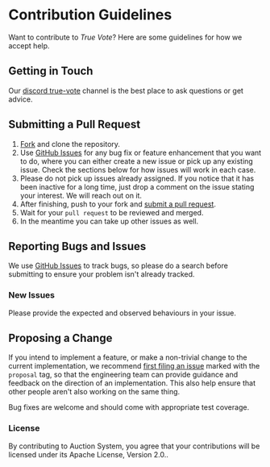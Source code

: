 # Contribution Guidelines

Want to contribute to *True Vote*? Here are some guidelines for how we accept help.

## Getting in Touch

Our [discord true-vote](https://discord.gg/QQB5rq) channel is the best place to ask questions or get advice.

## Submitting a Pull Request

1. [Fork](https://github.com/shb9019/true-vote/fork) and clone the repository.
1. Use [GitHub Issues](https://github.com/shb9019/true-vote/issues) for any bug fix or feature enhancement that you want to do, where you can either create a new issue or pick up any existing issue. Check the sections below for how issues will work in each case.
1. Please do not pick up issues already assigned. If you notice that it has been inactive for a long time, just drop a comment on the issue stating your interest. We will reach out on it.
1. After finishing, push to your fork and [submit a pull request](https://github.com/shb9019/true-vote/compare).
1. Wait for your `pull request` to be reviewed and merged.
1. In the meantime you can take up other issues as well.

## Reporting Bugs and Issues

 We use [GitHub Issues](https://github.com/shb9019/true-vote/issues) to track bugs, so please do a search before submitting to ensure your problem isn't already tracked.

### New Issues

Please provide the expected and observed behaviours in your issue.

## Proposing a Change

If you intend to implement a feature, or make a non-trivial change to the current implementation, we recommend [first filing an issue](https://github.com/shb9019/true-vote/issues/new) marked with the `proposal` tag, so that the engineering team can provide guidance and feedback on the direction of an implementation.  This also help ensure that other people aren't also working on the same thing.

Bug fixes are welcome and should come with appropriate test coverage.

### License

By contributing to Auction System, you agree that your contributions will be licensed under its Apache License, Version 2.0..
